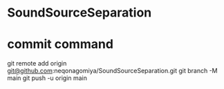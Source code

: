 # SoundSourceSeparation

# commit command
git remote add origin git@github.com:neqonagomiya/SoundSourceSeparation.git
git branch -M main
git push -u origin main
